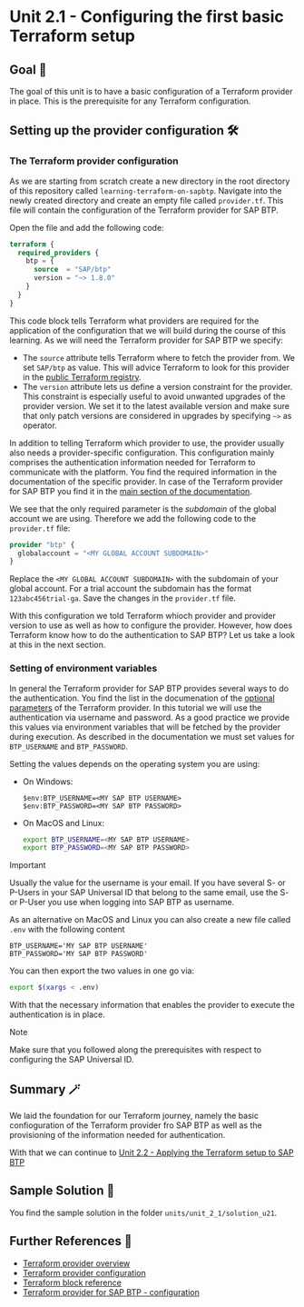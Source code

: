 # Unit 2.1 - Configuring the first basic Terraform setup

## Goal 🎯

The goal of this unit is to have a basic configuration of a Terraform provider in place. This is the prerequisite for any Terraform configuration.

## Setting up the provider configuration 🛠️

### The Terraform provider configuration

As we are starting from scratch create a new directory in the root directory of this repository called `learning-terraform-on-sapbtp`.
Navigate into the newly created directory and create an empty file called `provider.tf`. This file will contain the configuration of the Terraform provider for SAP BTP.

Open the file and add the following code:

```terraform
terraform {
  required_providers {
    btp = {
      source  = "SAP/btp"
      version = "~> 1.8.0"
    }
  }
}
```

This code block tells Terraform what providers are required for the application of the configuration that we will build during the course of this learning. As we will need the Terraform provider for SAP BTP we specify:

- The `source` attribute tells Terraform where to fetch the provider from. We set `SAP/btp` as value. This will advice Terraform to look for this provider in the [public Terraform registry](https://registry.terraform.io/).
- The `version` attribute lets us define a version constraint for the provider. This constraint is especially useful to avoid unwanted upgrades of the provider version. We set it to the latest available version and make sure that only patch versions are considered in upgrades by specifying `~>` as operator.

In addition to telling Terraform which provider to use, the provider usually also needs a provider-specific configuration. This configuration mainly comprises the authentication information needed for Terraform to communicate with the platform. You find the required information in the documentation of the specific provider. In case of the Terraform provider for SAP BTP you find it in the [main section of the documentation](https://registry.terraform.io/providers/SAP/btp/latest/docs).

We see that the only required parameter is the *subdomain* of the global account we are using. Therefore we add the following code to the `provider.tf` file:

```terraform
provider "btp" {
  globalaccount = "<MY GLOBAL ACCOUNT SUBDOMAIN>"
}
```
Replace the `<MY GLOBAL ACCOUNT SUBDOMAIN>` with the subdomain of your global account. For a trial account the subdomain has the format `123abc456trial-ga`. Save the changes in the `provider.tf` file.

With this configuration we told Terraform whioch provider and provider version to use as well as how to configure the provider. However, how does Terraform know how to do the authentication to SAP BTP? Let us take a look at this in the next section.

### Setting of environment variables

In general the Terraform provider for SAP BTP provides several ways to do the authentication. You find the list in the documenation of the [optional parameters](https://registry.terraform.io/providers/SAP/btp/latest/docs#optional) of the Terraform provider. In this tutorial we will use the authentication via username and password. As a good practice we provide this values via environment variables that will be fetched by the provider during execution. As described in the documentation we must set values for `BTP_USERNAME` and `BTP_PASSWORD`.

Setting the values depends on the operating system you are using:

- On Windows:

   ```pwsh
   $env:BTP_USERNAME=<MY SAP BTP USERNAME>
   $env:BTP_PASSWORD=<MY SAP BTP PASSWORD>
   ```
- On MacOS and Linux:

   ```bash
   export BTP_USERNAME=<MY SAP BTP USERNAME>
   export BTP_PASSWORD=<MY SAP BTP PASSWORD>
   ```

> [!IMPORTANT]
> Usually the value for the username is your email. If you have several S- or P-Users in your SAP Universal ID that belong to the same email, use the S- or P-User you use when logging into SAP BTP as username.

As an alternative on MacOS and Linux you can also create a new file called `.env` with the following content

```text
BTP_USERNAME='MY SAP BTP USERNAME'
BTP_PASSWORD='MY SAP BTP PASSWORD'
```

You can then export the two values in one go via:

```bash
export $(xargs < .env)
```

With that the necessary information that enables the provider to execute the authentication is in place.

> [!NOTE]
> Make sure that you followed along the prerequisites with respect to configuring the SAP Universal ID.

## Summary 🪄

We laid the foundation for our Terraform journey, namely the basic confioguration of the Terraform provider fro SAP BTP as well as the provisioning of the information needed for authentication.

With that we can continue to [Unit 2.2 - Applying the Terraform setup to SAP BTP](../unit_2_2/README.md)


## Sample Solution 🛟

You find the sample solution in the folder `units/unit_2_1/solution_u21`.

## Further References 📝

- [Terraform provider overview](https://developer.hashicorp.com/terraform/language/providers)
- [Terraform provider configuration](https://developer.hashicorp.com/terraform/language/providers/configuration)
- [Terraform block reference](https://developer.hashicorp.com/terraform/language/terraform)
- [Terraform provider for SAP BTP - configuration](https://registry.terraform.io/providers/SAP/btp/latest/docs)
